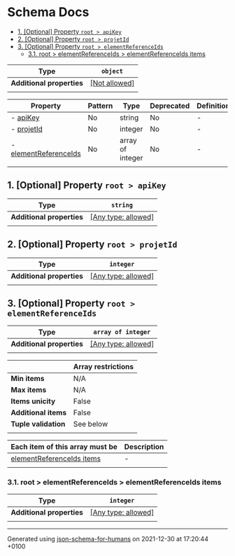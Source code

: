 # Schema Docs

- [1. [Optional] Property `root > apiKey`](#apiKey)
- [2. [Optional] Property `root > projetId`](#projetId)
- [3. [Optional] Property `root > elementReferenceIds`](#elementReferenceIds)
  - [3.1. root > elementReferenceIds > elementReferenceIds items](#autogenerated_heading_2)

| Type                      | `object`                                                |
| ------------------------- | ------------------------------------------------------- |
| **Additional properties** | [[Not allowed]](# "Additional Properties not allowed.") |
|                           |                                                         |

| Property                                       | Pattern | Type             | Deprecated | Definition | Title/Description |
| ---------------------------------------------- | ------- | ---------------- | ---------- | ---------- | ----------------- |
| - [apiKey](#apiKey )                           | No      | string           | No         | -          | -                 |
| - [projetId](#projetId )                       | No      | integer          | No         | -          | -                 |
| - [elementReferenceIds](#elementReferenceIds ) | No      | array of integer | No         | -          | -                 |
|                                                |         |                  |            |            |                   |

## <a name="apiKey"></a>1. [Optional] Property `root > apiKey`

| Type                      | `string`                                                                  |
| ------------------------- | ------------------------------------------------------------------------- |
| **Additional properties** | [[Any type: allowed]](# "Additional Properties of any type are allowed.") |
|                           |                                                                           |

## <a name="projetId"></a>2. [Optional] Property `root > projetId`

| Type                      | `integer`                                                                 |
| ------------------------- | ------------------------------------------------------------------------- |
| **Additional properties** | [[Any type: allowed]](# "Additional Properties of any type are allowed.") |
|                           |                                                                           |

## <a name="elementReferenceIds"></a>3. [Optional] Property `root > elementReferenceIds`

| Type                      | `array of integer`                                                        |
| ------------------------- | ------------------------------------------------------------------------- |
| **Additional properties** | [[Any type: allowed]](# "Additional Properties of any type are allowed.") |
|                           |                                                                           |

|                      | Array restrictions |
| -------------------- | ------------------ |
| **Min items**        | N/A                |
| **Max items**        | N/A                |
| **Items unicity**    | False              |
| **Additional items** | False              |
| **Tuple validation** | See below          |
|                      |                    |

| Each item of this array must be                         | Description |
| ------------------------------------------------------- | ----------- |
| [elementReferenceIds items](#elementReferenceIds_items) | -           |
|                                                         |             |

### <a name="autogenerated_heading_2"></a>3.1. root > elementReferenceIds > elementReferenceIds items

| Type                      | `integer`                                                                 |
| ------------------------- | ------------------------------------------------------------------------- |
| **Additional properties** | [[Any type: allowed]](# "Additional Properties of any type are allowed.") |
|                           |                                                                           |

----------------------------------------------------------------------------------------------------------------------------
Generated using [json-schema-for-humans](https://github.com/coveooss/json-schema-for-humans) on 2021-12-30 at 17:20:44 +0100